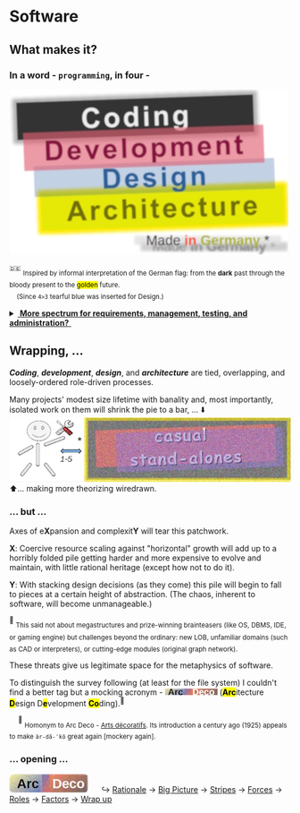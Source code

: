 # Software

## What makes it? 

### **In a word - `programming`, in four -** 

<picture><img alt="black Coding, red Development, blue Design, gold Architecture" src="../../_rsc/_img/ArcDeco/darkCode2arcGold.jpg" /></picture>

<sup>:de:</sup> <sub>Inspired by informal interpretation of the German flag: from the **dark** past through the bloody present to the <mark>golden</mark> future.\
&nbsp;&nbsp;&nbsp;&nbsp;(Since `4>3` tearful blue was inserted for Design.)</sub>

<details>
<summary><ins>&nbsp;<b>More spectrum for requirements, management, testing, and administration?</b>&nbsp;</ins></summary>
<br/>

<table><tr valign="top"><td>
   <picture><img alt="External factors of SW creation" src="../../_rsc/_img/ArcDeco/SW-ext_factors-w333px.jpg" /></picture>
<td/><td>
These are <b>external</b> - optional and not, minor to <br />strong, <constructive and devastating <br />(also neutral) — forces, factors, and drives. <br />
<br />
Which, culturally speaking, mix, tint, blur, or <br />shade (if not wash off) the four paints.<br />
<br />
Initiative and funding render the canvas. <br />
Abstraction/math/logic and artistic skills, <br />domain expertise, and creativity prop the picture.
</td></tr></table>

</details>

## Wrapping, ...

**_Coding_**, **_development_**, **_design_**, and **_architecture_** are tied, overlapping, and loosely-ordered role-driven processes.

Many projects' modest size lifetime with banality and, most importantly, isolated work on them will shrink the pie to a bar, ... ⬇️\
<picture><img alt="Arc view at casual stand-alone projects" src="../../_rsc/_img/ArcDeco/C-D-D-A_midiPrj.jpg" /></picture>\
⬆️... making more theorizing wiredrawn.

### ... but ...

Axes of e**X**pansion and complexit**Y** will tear this patchwork.

**X**: Coercive resource scaling against "horizontal" growth will add up to a horribly folded pile getting harder and more expensive to evolve and maintain, with little rational heritage (except how not to do it).

**Y**: With stacking design decisions (as they come) this pile will begin to fall to pieces at a certain height of abstraction. (The chaos, inherent to software, will become unmanageable.) 

<sup>🙋</sup> <sub>This said not about megastructures and prize-winning brainteasers (like OS, DBMS, IDE, or gaming engine) but challenges beyond the ordinary: new LOB, unfamiliar domains (such as CAD or interpreters), or cutting-edge modules (original graph network).</sub>

These threats give us legitimate space for the metaphysics of software. 

To distinguish the survey following (at least for the file system) I couldn't find a better tag but a mocking acronym - 
<picture><img alt="Arc Deco" src="../../_rsc/_img/ArcDeco/ArcDeco-bar-12px.jpg" /></picture>
(<mark><b>Arc</b></mark>itecture <mark><b>D</b></mark>esign D<mark><b>e</b></mark>velopment <mark><b>Co</b></mark>ding).<sup>🎨</sup>

&nbsp;&nbsp;&nbsp;&nbsp;<sup>🎨</sup> <sub>Homonym to Arc&nbsp;Deco - [Arts décoratifs](https://en.wikipedia.org/wiki/Art_Deco). Its introduction a century ago (1925) appeals to make `är-dā-ˈkō` great again [mockery again].</sub>

### ... opening ...

<picture><img alt="Arc Deco" src="../../_rsc/_img/ArcDeco/ArcDeco-bar-h33px_rounded.jpg" /></picture> &nbsp;&nbsp;&nbsp;&nbsp;&nbsp;↪️&nbsp;[Rationale](README+/01.Rationale/README.md) -> [Big Picture](README+/02.BigPict/README.md) -> [Stripes](README+/03.Stripes/README.md) -> [Forces](README+/04.Forces/README.md) -> [Roles](README+/05.Roles/README.md) -> [Factors](README+/06.Factors/README.md) -> [Wrap&nbsp;up](README+/07.Wrapping/README.md)
